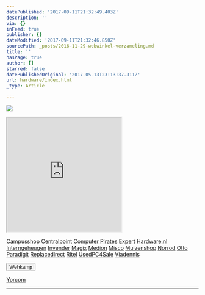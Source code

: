 ```yaml
---
datePublished: '2017-09-11T21:32:49.403Z'
description: ''
via: {}
inFeed: true
publisher: {}
dateModified: '2017-09-11T21:32:46.850Z'
sourcePath: _posts/2016-11-29-webwinkel-verzameling.md
title: ''
hasPage: true
author: []
starred: false
datePublishedOriginal: '2017-05-13T23:13:37.311Z'
url: hardware/index.html
_type: Article

---
```

![](https://the-grid-user-content.s3-us-west-2.amazonaws.com/e4f5c7a1-5645-4150-88af-80872fdd68a7.jpg)

<iframe src="https://the-grid.github.io/ed-userhtml/?g=eJy1Vl1v2jAUfedXZJHKG-SLtOXDVF3XaZO6bg992J6QY18SC8e2bKPQf18nwEq30lEtkVASo-Sce459jz378On7zcOvH7deYUs-7832N8B03uvNsFdoWCK_sFZNgqCqquE1AUOZBmKHgvuexToHi_xFxrFY-fMZK3PPaPLim0yWWNfvB19LnIMJBM0WbPtoC8g1o0HFxAq4wLgMsKMY7DiUyH0Pc8fw5eHbnWfXVmqGHbGxjxyQXzFqi0kUhmozLYDlha0HnhtlUlPQk3Dqigrw3Dsih7MMZ3hIZNmNmD1Bl0IsGVqNKbgLWYEeCrDBFUFRej4K-7hU0xJdRml8OW4GGEVJcnEeNQONmtsadaYeNkqDMZ3PpIMGLbCFujjrDLAWjcPRIooXW72LneCz-HNH6_Z3BV1rzQDbAWsq60TJHr81HcdkkMJy6CxI9vgnyogPZcQnyDCuLOUKEqCVlrnGZYldjbxOk4BwRlbb65VCUd-iteZ9g0ZJFPaX6OHnXd_9gWqcs-TaLUr322psvu8LXAL6KPngHmgFWUcOOXxH9v8Tnb450cR13tqYQqpdczJBYTPERm3qNo2TZHxx0Kj3VTUg5o129TRw5Au5lJzLyjHfHBLMvTasOai54zYgIFxycyWZaMrbxfjOJFWo2qM0Gf3hEKXvcuglSUseHYJ27ZKUPOPrV9Pib7XPL7ek1AEOGsQOZR7Zx-N4FCa7fTyKX9vDD5bD-rTlQEEIZijgJmxayZJnyBY2--N5csSkNI3Sf3rkziLvMel2o6AxoBV_YIvWpjUuv-mjO68H23P7E4geBNQ" height="300" style=""></iframe>

[Campusshop][0]
[Centralpoint][1]
[Computer Pirates][2]
[Expert][3]
[Hardware.nl][4]
[Interngeheugen][5]
[Invender][6]
[Magix][7]
[Medion][8]
[Misco][9]
[Muizenshop][10]
[Norrod][11]
[Otto][12]
[Paradigit][13]
[Replacedirect][14]
[Ritel][15]
[UsedPC4Sale][16]
[Viadennis][17]

<button data-role="cta" style="">Wehkamp</button>

[Yorcom][18]

---



[0]: http://www.campusshop.nl/tt/index.aspx?tt=23397_12_133761_Campusshop&r=%2F
[1]: http://www.centralpoint.nl/tracker/index.php?tt=534_12_133761_Ned-Web&r=%2F
[2]: http://www.computerpirates.com/
[3]: http://tc.tradetracker.net/?c=5515&m=12&a=133761&u=%2F
[4]: http://www.hardware.nl/
[5]: http://www.interngeheugen.com/tt/?tt=2902_12_133761_Interngeheugen&r=%2F
[6]: http://www.invender.nl/ttiv/index.php?tt=352_12_133761_Invender&r=%2F
[7]: http://www.magix.com/ap/tradetracker/?tt=2074_12_133761_Magix&r=%2F
[8]: http://tc.tradetracker.net/?c=3452&m=12&a=133761
[9]: http://www.misco.nl/
[10]: http://www.muizenshop.nl/
[11]: http://www.norrod.nl/tt/index.aspx?tt=23396_12_133761_Norrod&r=%2F
[12]: http://www.otto.nl/
[13]: http://www.paradigit.nl/tt/index.aspx?tt=5043_12_133761_Paradigit&r=%2F
[14]: http://www.replacedirect.nl/
[15]: http://www.ritel.nl/telecom/?tt=668_12_133761_Ritel&r=%2F
[16]: http://tc.tradetracker.net/?c=20400&m=12&a=133761&r=UsedPC4sale&u=%2F
[17]: http://www.viadennis.nl/computer/?tt=15804_12_133761_Viadennis&r=%2F
[18]: http://www.yorcom.nl/shopping/?tt=4837_12_133761_Rapportagened.webw&r=%2F